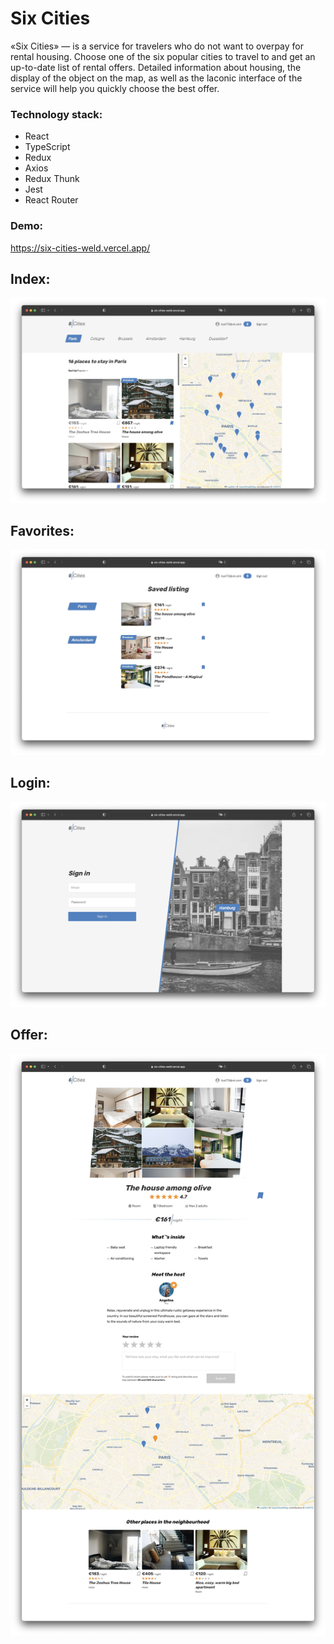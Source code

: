 # Six Cities

«Six Cities» — is a service for travelers who do not want to overpay for rental housing. Choose one of the six popular cities to travel to and get an up-to-date list of rental offers. Detailed information about housing, the display of the object on the map, as well as the laconic interface of the service will help you quickly choose the best offer.

### Technology stack:
- React
- TypeScript
- Redux
- Axios
- Redux Thunk
- Jest
- React Router

### Demo:
https://six-cities-weld.vercel.app/

## Index:
![Index screenshot](public/img/index.jpg)

## Favorites:
![Favorites screenshot](public/img/favorites.jpg)

## Login:
![Login screenshot](public/img/login.jpg)

## Offer:
![Offer screenshot](public/img/offer.jpg)
